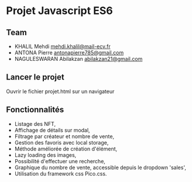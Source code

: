 # Projet Javascript ES6

## Team
- KHALIL Mehdi mehdi.khalil@mail-ecv.fr
- ANTONA Pierre antonapierre785@gmail.com
- NAGULESWARAN Abilakzan abilakzan21@gmail.com

## Lancer le projet
Ouvrir le fichier projet.html sur un navigateur

## Fonctionnalités
- Listage des NFT,
- Affichage de détails sur modal,
- Filtrage par créateur et nombre de vente,
- Gestion des favoris avec local storage,
- Méthode améliorée de création d'élément,
- Lazy loading des images,
- Possibilité d'effectuer une recherche,
- Graphique du nombre de vente, accessible depuis le dropdown 'sales',
- Utilisation du framework css Pico.css.
